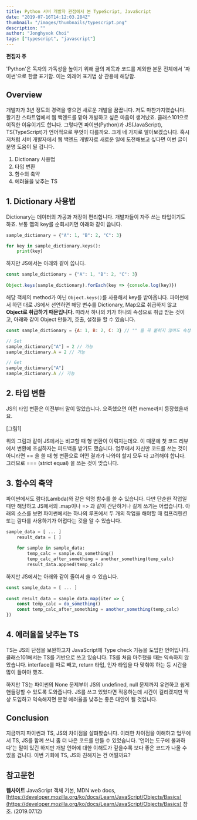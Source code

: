 ```yaml
---
title: Python 서버 개발자 관점에서 본 TypeScript, JavaScript
date: "2019-07-16T14:12:03.284Z"
thumbnail: "/images/thumbnails/typescript.png"
description: ""
author: "Jonghyeok Choi"
tags: ["typescript", "javascript"]
---
```


**편집자 주**

'Python'은 독자의 가독성을 높이기 위해 글의 제목과 코드를 제외한 본문 전체에서 '파이썬'으로 한글 표기함. 이는 외래어 표기법 상 관용에 해당함.

## Overview

개발자가 3년 정도의 경력을 쌓으면 새로운 개발을 꿈꿉니다. 저도 마찬가지였습니다. 활기찬 스타트업에서 웹 백엔드를 맡아 개발하고 싶은 마음이 생겨났죠. 클래스101으로 이직한 이유이기도 합니다. 그렇다면 파이썬(Python)과 JS(JavaScript), TS(TypeScript)가 언어적으로 무엇이 다를까요. 크게 네 가지로 알아보겠습니다. 혹시 저처럼 서버 개발자에서 웹 백엔드 개발자로 새로운 일에 도전해보고 싶다면 이번 글이 분명 도움이 될 겁니다. 

1. Dictionary 사용법
2. 타입 변환
3. 함수의 축약
4. 에러율을 낮추는 TS

## 1. Dictionary 사용법

Dictionary는 데이터의 가공과 저장이 편리합니다. 개발자들이 자주 쓰는 타입이기도 하죠. 보통 맵의 key를 순회시키면 아래와 같이 씁니다.

                                                                                                                                                                                  
```python
sample_dictionary = {"A": 1, "B": 2, "C": 3}

for key in sample_dictionary.keys():
    print(key)
```

하지만 JS에서는 아래와 같이 씁니다.

```js
const sample_dictionary = {"A": 1, "B": 2, "C": 3}
    
Object.keys(sample_dictionary).forEach(key => {console.log(key)})
```

해당 객체의 method가 아닌 `Object.keys()`를 사용해서 key를 받아옵니다. 파이썬에서 하던 대로 JS에서 선언하면 해당 변수를 Dictionary, Map으로 취급하지 않고 **Object로 취급하기 때문입니다.** 따라서 하나의 키가 하나의 속성으로 취급 받는 것이고, 아래와 같이 Object 만들기, 호출, 설정을 할 수 있습니다. 
```js
const sample_dictionary = {A: 1, B: 2, C: 3} // "" 을 꼭 붙히지 않아도 속성이기때문에 상관없음

// Set
sample_dictionary["A"] = 2 // 가능
sample_dictionary.A = 2 // 가능

// Get
sample_dictionary["A"]
sample_dictionary.A // 가능
```

## 2. 타입 변환

JS의 타입 변환은 이전부터 말이 많았습니다. 오죽했으면 이런 meme까지 등장했을까요.

[그림1]

위의 그림과 같이 JS에서는 비교할 때 형 변환이 이뤄지는데요. 이 때문에 첫 코드 리뷰에서 변환에 조심하자는 피드백을 받기도 했습니다. 업무에서 자신만 코드를 쓰는 것이 아니라면 == 을 쓸 때 형 변환으로 어떤 결과가 나와야 할지 모두 다 고려해야 합니다. 그러므로 === (strict equal) 을 쓰는 것이 맞습니다.

## 3. 함수의 축약

파이썬에서도 람다(Lambda)와 같은 익명 함수를 쓸 수 있습니다. 다만 단순한 작업일 때만 해당하고 JS에서의 .map이나 => 과 같이 간단하거나 길게 쓰기는 어렵습니다. 아래의 소스를 보면 파이썬에서는 하나의 루프에서 두 개의 작업을 해야할 때 컴프리헨션 또는 람다를 사용하기가 어렵다는 것을 알 수 있습니다.

```python
sample_data = [ ... ]
    result_data = [ ]
    
    for sample in sample_data:
        temp_calc = sample.do_something()
        temp_calc_after_something = another_something(temp_calc)
        result_data.appned(temp_calc)
```
    

하지만 JS에서는 아래와 같이 줄여서 쓸 수 있습니다. 

```js
const sample_data = [ ... ]
    
const result_data = sample_data.map(iter => {
    const temp_calc = do_something()
    const temp_calc_after_something = another_something(temp_calc)
})
```
    

## 4. 에러율을 낮추는 TS

TS는 JS의 단점을 보완하고자 JavaScript에 Type check 기능을 도입한 언어입니다. 클래스101에서는 TS를 기반으로 쓰고 있습니다. TS를 처음 마주했을 때는 익숙하지 않았습니다. interface를 따로 빼고, return 타입, 인자 타입을 다 맞춰야 하는 등 시간을 많이 들여야 했죠. 

하지만 TS는 파이썬의 None 문제부터 JS의 undefined, null 문제까지 유연하고 쉽게 핸들링할 수 있도록 도와줍니다. JS를 쓰고 있었다면 적응하는데 시간이 걸리겠지만 막상 도입하고 익숙해지면 분명 에러율을 낮추는 좋은 대안이 될 것입니다.

## Conclusion

지금까지 파이썬과 TS, JS의 차이점을 살펴봤습니다. 이러한 차이점을 이해하고 업무에서 TS, JS를 함께 쓰니 좀 더 나은 코드를 만들 수 있었습니다. '언어는 도구에 불과하다'는 말이 있긴 하지만 개발 언어에 대한 이해도가 깊을수록 보다 좋은 코드가 나올 수 있을 겁니다. 이번 기회에 TS, JS와 친해지는 건 어떨까요?

## 참고문헌

**웹사이트**
JavaScript 객체 기본, MDN web docs, [https://developer.mozilla.org/ko/docs/Learn/JavaScript/Objects/Basics](https://developer.mozilla.org/ko/docs/Learn/JavaScript/Objects/Basics) 참조. (2019.07.12)